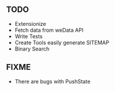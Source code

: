 ## TODO
- Extensionize
- Fetch data from weData API
- Write Tests
- Create Tools easily generate SITEMAP
- Binary Search

## FIXME
- There are bugs with PushState
